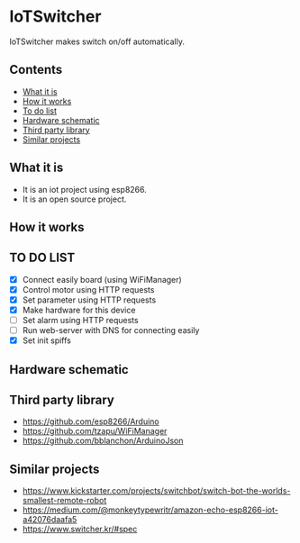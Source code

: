 # IoTSwitcher
IoTSwitcher makes switch on/off automatically.

## Contents
- [What it is](#what-is-it)
- [How it works](#how-it-works)
- [To do list](#to-do-list)
- [Hardware schematic](#hardware-schematic)
- [Third party library](#third-party)
- [Similar projects](#similar-projects)

## What it is
- It is an iot project using esp8266.
- It is an open source project.

## How it works

## TO DO LIST
- [x] Connect easily board (using WiFiManager)
- [x] Control motor using HTTP requests
- [x] Set parameter using HTTP requests
- [x] Make hardware for this device
- [ ] Set alarm using HTTP requests
- [ ] Run web-server with DNS for connecting easily
- [x] Set init spiffs

## Hardware schematic

## Third party library
- https://github.com/esp8266/Arduino
- https://github.com/tzapu/WiFiManager
- https://github.com/bblanchon/ArduinoJson

## Similar projects
- https://www.kickstarter.com/projects/switchbot/switch-bot-the-worlds-smallest-remote-robot
- https://medium.com/@monkeytypewritr/amazon-echo-esp8266-iot-a42076daafa5
- https://www.switcher.kr/#spec